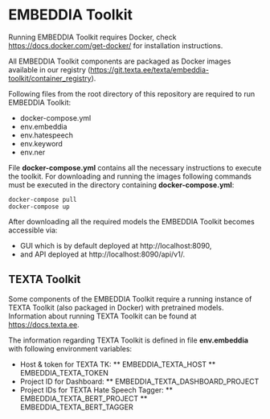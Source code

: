 # EMBEDDIA Toolkit

Running EMBEDDIA Toolkit requires Docker, check https://docs.docker.com/get-docker/ for installation instructions.

All EMBEDDIA Toolkit components are packaged as Docker images available in our registry (https://git.texta.ee/texta/embeddia-toolkit/container_registry).

Following files from the root directory of this repository are required to run EMBEDDIA Toolkit:
* docker-compose.yml
* env.embeddia
* env.hatespeech
* env.keyword
* env.ner

File **docker-compose.yml** contains all the necessary instructions to execute the toolkit. For downloading and running the images following commands must be executed in the directory containing **docker-compose.yml**:

```
docker-compose pull
docker-compose up
```
After downloading all the required models the EMBEDDIA Toolkit becomes accessible via:

* GUI which is by default deployed at http://localhost:8090,
* and API deployed at http://localhost:8090/api/v1/.

## TEXTA Toolkit
Some components of the EMBEDDIA Toolkit require a running instance of TEXTA Toolkit (also packaged in Docker) with pretrained models. Information about running TEXTA Toolkit can be found at https://docs.texta.ee.

The information regarding TEXTA Toolkit is defined in file **env.embeddia** with following environment variables:
* Host & token for TEXTA TK:
** EMBEDDIA_TEXTA_HOST
** EMBEDDIA_TEXTA_TOKEN
* Project ID for Dashboard:
** EMBEDDIA_TEXTA_DASHBOARD_PROJECT
* Project IDs for TEXTA Hate Speech Tagger:
** EMBEDDIA_TEXTA_BERT_PROJECT
** EMBEDDIA_TEXTA_BERT_TAGGER

